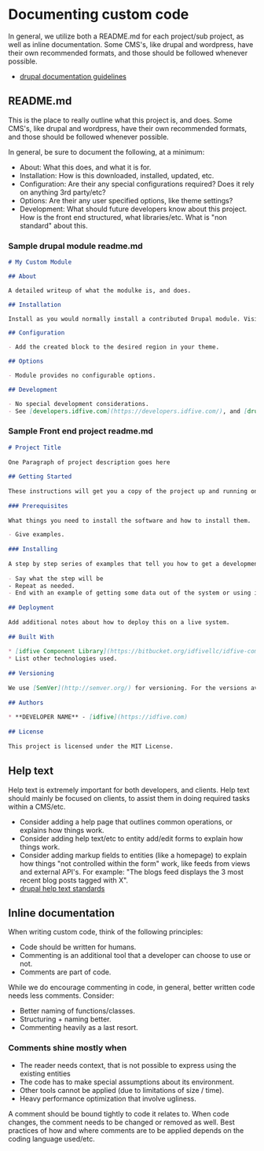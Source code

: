 # Documenting custom code

In general, we utilize both a README.md for each project/sub project, as well as inline documentation. Some CMS's, like drupal and wordpress, have their own recommended formats, and those should be followed whenever possible.

- [drupal documentation guidelines](https://www.drupal.org/docs/develop/documenting-your-project)

## README.md

This is the place to really outline what this project is, and does. Some CMS's, like drupal and wordpress, have their own recommended formats, and those should be followed whenever possible.

 In general, be sure to document the following, at a minimum:

- About: What this does, and what it is for.
- Installation: How is this downloaded, installed, updated, etc.
- Configuration: Are their any special configurations required? Does it rely on anything 3rd party/etc?
- Options: Are their any user specified options, like theme settings?
- Development: What should future developers know about this project. How is the front end structured, what libraries/etc. What is "non standard" about this.

### Sample drupal module readme.md

```md
# My Custom Module

## About

A detailed writeup of what the modulke is, and does.

## Installation

Install as you would normally install a contributed Drupal module. Visit [drupal.org](https://www.drupal.org/docs/8/extending-drupal-8/installing-drupal-8-modules) for further information.

## Configuration

- Add the created block to the desired region in your theme.

## Options

- Module provides no configurable options.

## Development

- No special development considerations.
- See [developers.idfive.com](https://developers.idfive.com/), and [drupal documentation standards](https://www.drupal.org/docs/develop/documenting-your-project/module-documentation-guidelines).
```

### Sample Front end project readme.md

```md
# Project Title
​
One Paragraph of project description goes here
​
## Getting Started
​
These instructions will get you a copy of the project up and running on your local machine for development and testing purposes. See deployment for notes on how to deploy the project on a live system.
​
### Prerequisites
​
What things you need to install the software and how to install them.

- Give examples.
​
### Installing
​
A step by step series of examples that tell you how to get a development env running.
​
- Say what the step will be
​- Repeat as needed.
- End with an example of getting some data out of the system or using it for a little demo.
​
## Deployment
​
Add additional notes about how to deploy this on a live system.
​
## Built With
​
* [idfive Component Library](https://bitbucket.org/idfivellc/idfive-component-library)
* List other technologies used.
​
## Versioning
​
We use [SemVer](http://semver.org/) for versioning. For the versions available, see the tags on this repository.
​
## Authors
​
* **DEVELOPER NAME** - [idfive](https://idfive.com)
​
## License
​
This project is licensed under the MIT License.
```

## Help text

Help text is extremely important for both developers, and clients. Help text should mainly be focused on clients, to assist them in doing required tasks within a CMS/etc.

- Consider adding a help page that outlines common operations, or explains how things work.
- Consider adding help text/etc to entity add/edit forms to explain how things work.
- Consider adding markup fields to entities (like a homepage) to explain how things "not controlled within the form" work, like feeds from views and external API's. For example: "The blogs feed displays the 3 most recent blog posts tagged with X".
- [drupal help text standards](https://www.drupal.org/docs/develop/documenting-your-project/help-text-standards)

## Inline documentation

When writing custom code, think of the following principles:

- Code should be written for humans.
- Commenting is an additional tool that a developer can choose to use or not.
- Comments are part of code.

While we do encourage commenting in code, in general, better written code needs less comments. Consider:

- Better naming of functions/classes.
- Structuring + naming better.
- Commenting heavily as a last resort.

### Comments shine mostly when

- The reader needs context, that is not possible to express using the existing entities
- The code has to make special assumptions about its environment.
- Other tools cannot be applied (due to limitations of size / time).
- Heavy performance optimization that involve ugliness.

A comment should be bound tightly to code it relates to. When code changes, the comment needs to be changed or removed as well. Best practices of how and where comments are to be applied depends on the coding language used/etc.
